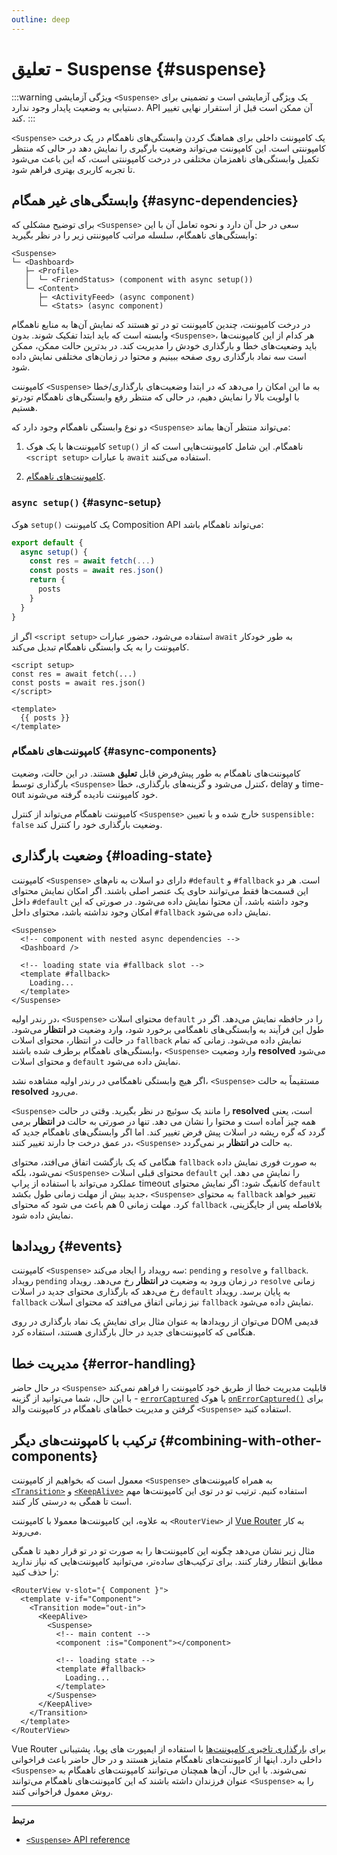 ```yaml
---
outline: deep
---
```


# تعلیق - Suspense {#suspense}

:::warning ویژگی آزمایشی
`<Suspense>` یک ویژگی آزمایشی است و تضمینی برای دستیابی به وضعیت پایدار وجود ندارد. API آن ممکن است قبل از استقرار نهایی تغییر کند.
:::

`<Suspense>` یک کامپوننت داخلی برای هماهنگ کردن وابستگی‌های ناهمگام در یک درخت کامپوننتی است. این کامپوننت می‌تواند وضعیت بارگیری را نمایش دهد در حالی که منتظر تکمیل وابستگی‌های ناهمزمان مختلفی در درخت کامپوننتی است، که این باعث می‌شود تا تجربه کاربری بهتری فراهم شود.

## وابستگی‌های غیر همگام {#async-dependencies}

برای توضیح مشکلی که `<Suspense>` سعی در حل آن دارد و نحوه تعامل آن با این وابستگی‌های ناهمگام، سلسله مراتب کامپوننتی زیر را در نظر بگیرید:

```
<Suspense>
└─ <Dashboard>
   ├─ <Profile>
   │  └─ <FriendStatus> (component with async setup())
   └─ <Content>
      ├─ <ActivityFeed> (async component)
      └─ <Stats> (async component)
```

در درخت کامپوننت، چندین کامپوننت تو در تو هستند که نمایش آن‌ها به منابع ناهمگام وابسته است که باید ابتدا تفکیک شوند. بدون `<Suspense>`، هر کدام از این کامپوننت‌ها باید وضعیت‌های خطا و بارگذاری خودش را مدیریت کند. در بدترین حالت ممکن، ممکن است سه نماد بارگذاری روی صفحه ببینیم و محتوا در زمان‌های مختلفی نمایش داده شود.

کامپوننت `<Suspense>` به ما این امکان را می‌دهد که در ابتدا وضعیت‌های بارگذاری/خطا با اولویت بالا را نمایش دهیم، در حالی که منتظر رفع وابستگی‌های ناهمگام تودرتو هستیم.

دو نوع وابستگی ناهمگام وجود دارد که `<Suspense>` می‌تواند منتظر آن‌ها بماند:

1. کامپوننت‌ها با یک هوک `setup()‎` ناهمگام. این شامل کامپوننت‌هایی است که از `<script setup>` با عبارات `await` استفاده می‌کنند.

2. [کامپوننت‌های ناهمگام](/guide/components/async).

### `async setup()‎` {#async-setup}

هوک `setup()‎` یک کامپوننت Composition API می‌تواند ناهمگام باشد:

```js
export default {
  async setup() {
    const res = await fetch(...)
    const posts = await res.json()
    return {
      posts
    }
  }
}
```

اگر از `<script setup>` استفاده می‌شود، حضور عبارات `await` به طور خودکار کامپوننت را به یک وابستگی ناهمگام تبدیل می‌کند.

```vue
<script setup>
const res = await fetch(...)
const posts = await res.json()
</script>

<template>
  {{ posts }}
</template>
```

### کامپوننت‌های ناهمگام {#async-components}

کامپوننت‌های ناهمگام به طور پیش‌فرض قابل **تعلیق** هستند. در این حالت، وضعیت بارگذاری توسط `<Suspense>` کنترل می‌شود و گزینه‌های بارگذاری، خطا، delay و time-out خود کامپوننت نادیده گرفته می‌شوند.

کامپوننت ناهمگام می‌تواند از کنترل `<Suspense>` خارج شده و با تعیین `suspensible: false` وضعیت بارگذاری خود را کنترل کند.

## وضعیت بارگذاری {#loading-state}

کامپوننت `<Suspense>` دارای دو اسلات به نام‌های `‎#default` و `‎#fallback` است. هر دو این قسمت‌ها فقط می‌توانند حاوی یک عنصر اصلی باشند. اگر امکان نمایش محتوای داخل `‎#default` وجود داشته باشد، آن محتوا نمایش داده می‌شود. در صورتی که این امکان وجود نداشته باشد، محتوای داخل `‎#fallback` نمایش داده می‌شود.

```vue-html
<Suspense>
  <!-- component with nested async dependencies -->
  <Dashboard />

  <!-- loading state via #fallback slot -->
  <template #fallback>
    Loading...
  </template>
</Suspense>
```

در رندر اولیه، `<Suspense>` محتوای اسلات `default` را در حافظه نمایش می‌دهد. اگر در طول این فرآیند به وابستگی‌های ناهمگامی برخورد شود، وارد وضعیت **در انتظار** می‌شود. در حالت در انتظار، محتوای اسلات `fallback` نمایش داده می‌شود. زمانی که تمام وابستگی‌های ناهمگام برطرف شده باشند، `<Suspense>` وارد وضعیت **resolved** می‌شود و محتوای اسلات `default` نمایش داده می‌شود.

اگر هیچ وابستگی ناهمگامی در رندر اولیه مشاهده نشد، `<Suspense>` مستقیماً به حالت **resolved** می‌رود.

`<Suspense>` را مانند یک سوئیچ در نظر بگیرید. وقتی در حالت **resolved** است، یعنی همه چیز آماده است و محتوا را نشان می دهد. تنها در صورتی به حالت **در انتظار** برمی گردد که گره ریشه در اسلات پیش فرض تغییر کند. اما اگر وابستگی‌های ناهمگام جدید که در عمق درخت جا دارند تغییر کنند، `<Suspense>` به حالت **در انتظار** بر نمی‌گردد.

هنگامی که یک بازگشت اتفاق می‌افتد، محتوای `fallback` به صورت فوری نمایش داده نمی‌شود، بلکه `<Suspense>` محتوای قبلی اسلات `default` را نمایش می دهد. این عملکرد می‌تواند با استفاده از پراپ timeout کانفیگ شود: اگر نمایش محتوای `default` جدید بیش از مهلت زمانی طول بکشد، `<Suspense>` به محتوای `fallback` تغییر خواهد کرد. مهلت زمانی 0 هم باعث می شود که محتوای `fallback` بلافاصله پس از جایگزینی، نمایش داده شود.

## رویدادها {#events}

کامپوننت `<Suspense>` سه رویداد را ایجاد می‌کند: `pending` و `resolve` و `fallback`. رویداد `pending` در زمان ورود به وضعیت **در انتظار** رخ می‌دهد. رویداد `resolve` زمانی رخ می‌دهد که بارگذاری محتوای جدید در اسلات `default` به پایان برسد. رویداد `fallback` نیز زمانی اتفاق می‌افتد که محتوای اسلات   `fallback` نمایش داده می‌شود.

می‌توان از رویدادها به عنوان مثال برای نمایش یک نماد بارگذاری در روی DOM قدیمی هنگامی که کامپوننت‌های جدید در حال بارگذاری هستند، استفاده کرد.

## مدیریت خطا {#error-handling}

در حال حاضر `<Suspense>` قابلیت مدیریت خطا از طریق خود کامپوننت را فراهم نمی‌کند - با این حال، شما می‌توانید از گزینه [`errorCaptured`](/api/options-lifecycle#errorcaptured) یا هوک [`onErrorCaptured()‎`](/api/composition-api-lifecycle#onerrorcaptured) برای گرفتن و مدیریت خطاهای ناهمگام در کامپوننت والد `<Suspense>` استفاده کنید.

## ترکیب با کامپوننت‌های دیگر {#combining-with-other-components}

معمول است که بخواهیم از کامپوننت `<Suspense>` به همراه کامپوننت‌های [`<Transition>`](./transition) و [`<KeepAlive>`](./keep-alive) استفاده کنیم. ترتیب تو در توی این کامپوننت‌ها مهم است تا همگی به درستی کار کنند.

به علاوه، این کامپوننت‌ها معمولا با کامپوننت `<RouterView>` از [Vue Router](https://router.vuejs.org/) به کار می‌روند.

مثال زیر نشان می‌دهد چگونه این کامپوننت‌ها را به صورت تو در تو قرار دهید تا همگی مطابق انتظار رفتار کنند. برای ترکیب‌های ساده‌تر، می‌توانید کامپوننت‌هایی که نیاز ندارید را حذف کنید:

```vue-html
<RouterView v-slot="{ Component }">
  <template v-if="Component">
    <Transition mode="out-in">
      <KeepAlive>
        <Suspense>
          <!-- main content -->
          <component :is="Component"></component>

          <!-- loading state -->
          <template #fallback>
            Loading...
          </template>
        </Suspense>
      </KeepAlive>
    </Transition>
  </template>
</RouterView>
```

Vue Router برای [بارگذاری تاخیری کامپوننت‌ها](https://router.vuejs.org/guide/advanced/lazy-loading.html) با استفاده از ایمپورت های پویا، پشتیبانی داخلی دارد. اینها از کامپوننت‌های ناهمگام متمایز هستند و در حال حاضر باعث فراخوانی `<Suspense>` نمی‌شوند. با این حال، آن‌ها همچنان می‌توانند کامپوننت‌های ناهمگام به عنوان فرزندان داشته باشند که این کامپوننت‌های ناهمگام می‌توانند `<Suspense>` را به روش معمول فراخوانی کنند.

---

**مرتبط**

- [`‎<Suspense>‎` API reference](/api/built-in-components#suspense)
